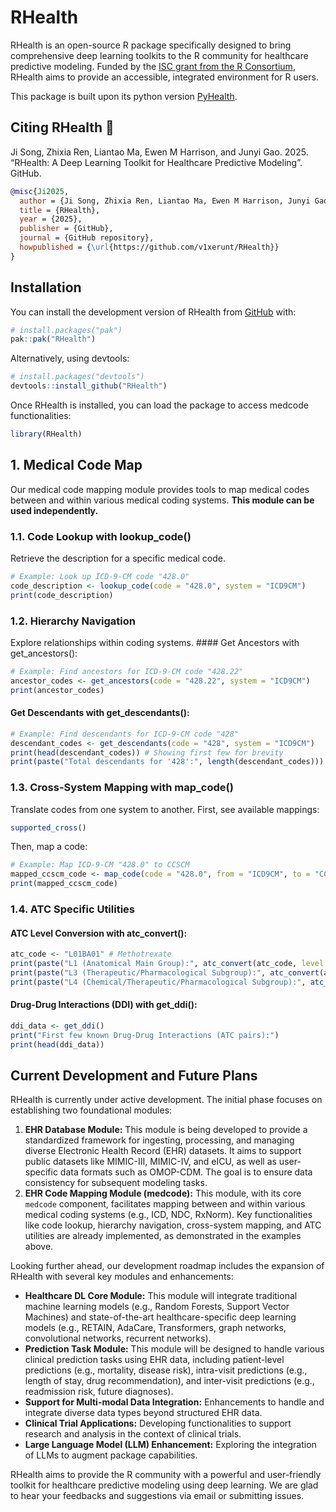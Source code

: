 
<!-- README.md is generated from README.Rmd. Please edit that file -->

# RHealth

<!-- badges: start -->

<!-- badges: end -->

RHealth is an open-source R package specifically designed to bring
comprehensive deep learning toolkits to the R community for healthcare
predictive modeling. Funded by the [ISC grant from the R
Consortium](https://r-consortium.org/all-projects/2024-group-2.html#deeprhealth-a-deep-learning-toolkit-for-healthcare-predictive-modeling),
RHealth aims to provide an accessible, integrated environment for R
users.

This package is built upon its python version
[PyHealth](https://github.com/sunlabuiuc/PyHealth).

## Citing RHealth :handshake:

Ji Song, Zhixia Ren, Liantao Ma, Ewen M Harrison, and Junyi Gao. 2025.
“RHealth: A Deep Learning Toolkit for Healthcare Predictive Modeling”.
GitHub.

``` bibtex
@misc{Ji2025,
  author = {Ji Song, Zhixia Ren, Liantao Ma, Ewen M Harrison, Junyi Gao},
  title = {RHealth},
  year = {2025},
  publisher = {GitHub},
  journal = {GitHub repository},
  howpublished = {\url{https://github.com/v1xerunt/RHealth}}
}
```

## Installation

You can install the development version of RHealth from
[GitHub](https://github.com/) with:

``` r
# install.packages("pak")
pak::pak("RHealth")
```

Alternatively, using devtools:

``` r
# install.packages("devtools")
devtools::install_github("RHealth")
```

Once RHealth is installed, you can load the package to access medcode
functionalities:

``` r
library(RHealth)
```

## 1. Medical Code Map

Our medical code mapping module provides tools to map medical codes
between and within various medical coding systems. **This module can be
used independently.**

### 1.1. Code Lookup with lookup_code()

Retrieve the description for a specific medical code.

``` r
# Example: Look up ICD-9-CM code "428.0"
code_description <- lookup_code(code = "428.0", system = "ICD9CM")
print(code_description)
```

### 1.2. Hierarchy Navigation

Explore relationships within coding systems. \#### Get Ancestors with
get_ancestors():

``` r
# Example: Find ancestors for ICD-9-CM code "428.22"
ancestor_codes <- get_ancestors(code = "428.22", system = "ICD9CM")
print(ancestor_codes)
```

#### Get Descendants with get_descendants():

``` r
# Example: Find descendants for ICD-9-CM code "428"
descendant_codes <- get_descendants(code = "428", system = "ICD9CM")
print(head(descendant_codes)) # Showing first few for brevity
print(paste("Total descendants for '428':", length(descendant_codes)))
```

### 1.3. Cross-System Mapping with map_code()

Translate codes from one system to another. First, see available
mappings:

``` r
supported_cross()
```

Then, map a code:

``` r
# Example: Map ICD-9-CM "428.0" to CCSCM
mapped_ccscm_code <- map_code(code = "428.0", from = "ICD9CM", to = "CCSCM")
print(mapped_ccscm_code)
```

### 1.4. ATC Specific Utilities

#### ATC Level Conversion with atc_convert():

``` r
atc_code <- "L01BA01" # Methotrexate
print(paste("L1 (Anatomical Main Group):", atc_convert(atc_code, level = 1)))
print(paste("L3 (Therapeutic/Pharmacological Subgroup):", atc_convert(atc_code, level = 3)))
print(paste("L4 (Chemical/Therapeutic/Pharmacological Subgroup):", atc_convert(atc_code, level = 4)))
```

#### Drug-Drug Interactions (DDI) with get_ddi():

``` r
ddi_data <- get_ddi()
print("First few known Drug-Drug Interactions (ATC pairs):")
print(head(ddi_data))
```

## Current Development and Future Plans

RHealth is currently under active development. The initial phase focuses
on establishing two foundational modules:

1.  **EHR Database Module:** This module is being developed to provide a
    standardized framework for ingesting, processing, and managing
    diverse Electronic Health Record (EHR) datasets. It aims to support
    public datasets like MIMIC-III, MIMIC-IV, and eICU, as well as
    user-specific data formats such as OMOP-CDM. The goal is to ensure
    data consistency for subsequent modeling tasks.
2.  **EHR Code Mapping Module (medcode):** This module, with its core
    `medcode` component, facilitates mapping between and within various
    medical coding systems (e.g., ICD, NDC, RxNorm). Key functionalities
    like code lookup, hierarchy navigation, cross-system mapping, and
    ATC utilities are already implemented, as demonstrated in the
    examples above.

Looking further ahead, our development roadmap includes the expansion of
RHealth with several key modules and enhancements:

- **Healthcare DL Core Module:** This module will integrate traditional
  machine learning models (e.g., Random Forests, Support Vector
  Machines) and state-of-the-art healthcare-specific deep learning
  models (e.g., RETAIN, AdaCare, Transformers, graph networks,
  convolutional networks, recurrent networks).
- **Prediction Task Module:** This module will be designed to handle
  various clinical prediction tasks using EHR data, including
  patient-level predictions (e.g., mortality, disease risk), intra-visit
  predictions (e.g., length of stay, drug recommendation), and
  inter-visit predictions (e.g., readmission risk, future diagnoses).
- **Support for Multi-modal Data Integration:** Enhancements to handle
  and integrate diverse data types beyond structured EHR data.
- **Clinical Trial Applications:** Developing functionalities to support
  research and analysis in the context of clinical trials.
- **Large Language Model (LLM) Enhancement:** Exploring the integration
  of LLMs to augment package capabilities.

RHealth aims to provide the R community with a powerful and
user-friendly toolkit for healthcare predictive modeling using deep
learning. We are glad to hear your feedbacks and suggestions via email
or submitting issues.
